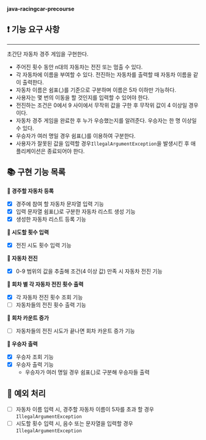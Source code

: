 <aside>


**java-racingcar-precourse**

## **❗️ 기능 요구 사항**

---

초간단 자동차 경주 게임을 구현한다.

- 주어진 횟수 동안 n대의 자동차는 전진 또는 멈출 수 있다.
- 각 자동차에 이름을 부여할 수 있다. 전진하는 자동차를 출력할 때 자동차 이름을 같이 출력한다.
- 자동차 이름은 쉼표(,)를 기준으로 구분하며 이름은 5자 이하만 가능하다.
- 사용자는 몇 번의 이동을 할 것인지를 입력할 수 있어야 한다.
- 전진하는 조건은 0에서 9 사이에서 무작위 값을 구한 후 무작위 값이 4 이상일 경우이다.
- 자동차 경주 게임을 완료한 후 누가 우승했는지를 알려준다. 우승자는 한 명 이상일 수 있다.
- 우승자가 여러 명일 경우 쉼표(,)를 이용하여 구분한다.
- 사용자가 잘못된 값을 입력할 경우`IllegalArgumentException`을 발생시킨 후 애플리케이션은 종료되어야 한다.

## **📚 구현 기능 목록**

**📌 경주할 자동차 등록**

- [x] 경주에 참여 할 자동차 문자열 입력 기능
- [x] 입력 문자열 쉼표(,)로 구분한 자동차 리스트 생성 기능
- [x] 생성한 자동차 리스트 등록 기능

**📌 시도할 횟수 입력**

- [x] 전진 시도 횟수 입력 기능

**📌 자동차 전진**

- [x] 0-9 범위의 값을 추출해 조건(4 이상 값) 만족 시 자동차 전진 기능

**📌 회차 별 각 자동차 전진 횟수 출력**

- [x] 각 자동차 전진 횟수 조회 기능
- [ ] 자동차들의 전진 횟수 출력 기능

**📌 회차 카운트 증가**

- [ ] 자동차들의 전진 시도가 끝나면 회차 카운트 증가 기능

**📌 우승자 출력**

- [x] 우승자 조회 기능
- [x] 우승자 출력 기능
    - 우승자가 여러 명일 경우 쉼표(,)로 구분해 우승자들 출력

## **🚫 예외 처리**

- [ ] 자동차 이름 입력 시, 경주할 자동차 이름이 5자를 초과 할 경우 `IllegalArgumentException`
- [ ] 시도할 횟수 입력 시, 음수 또는 문자열을 입력할 경우 `IllegalArgumentException`

</aside>